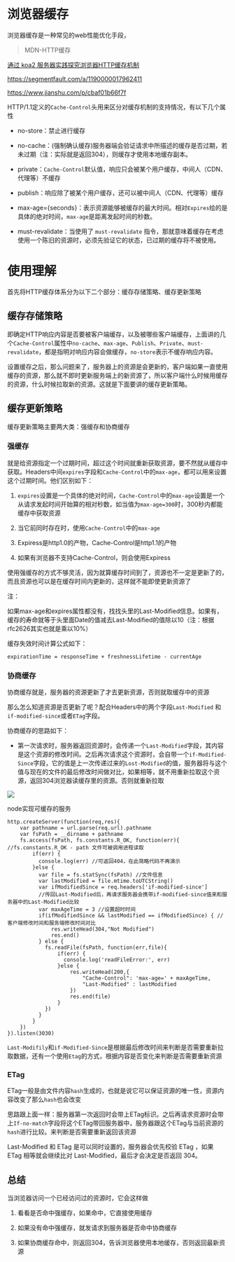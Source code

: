 # 浏览器缓存

浏览器缓存是一种常见的web性能优化手段，

> MDN-HTTP缓存[](https://developer.mozilla.org/zh-CN/docs/Web/HTTP/Caching_FAQ)

[通过 koa2 服务器实践探究浏览器HTTP缓存机制](https://www.codercto.com/a/89163.html)

https://segmentfault.com/a/1190000017962411

https://www.jianshu.com/p/cbaf01b66f7f

HTTP/1.1定义的`Cache-Control`头用来区分对缓存机制的支持情况，有以下几个属性

- no-store：禁止进行缓存

- no-cache：(强制确认缓存)服务器端会验证请求中所描述的缓存是否过期，若未过期（注：实际就是返回304），则缓存才使用本地缓存副本。

- private：`Cache-Control`默认值，响应只会被某个用户缓存，中间人（CDN、代理等）不缓存

- publish：响应除了被某个用户缓存，还可以被中间人（CDN、代理等）缓存

- max-age={seconds}：表示资源能够被缓存的最大时间。相对`Expires`给的是具体的绝对时间，`max-age`是距离发起时间的秒数。

- must-revalidate：当使用了 `must-revalidate` 指令，那就意味着缓存在考虑使用一个陈旧的资源时，必须先验证它的状态，已过期的缓存将不被使用。

# 使用理解

首先将HTTP缓存体系分为以下二个部分：缓存存储策略、缓存更新策略

## 缓存存储策略

即确定HTTP响应内容是否要被客户端缓存，以及被哪些客户端缓存，上面讲的几个`Cache-Control`属性中`no-cache`、`max-age`、`Publish`、`Private`、`must-revalidate`，都是指明对响应内容会做缓存，`no-store`表示不缓存响应内容。

设置缓存之后，那么问题来了，服务器上的资源是会更新的，客户端如果一直使用缓存的资源，那么就不即时更新服务端上的新资源了，所以客户端什么时候用缓存的资源，什么时候拉取新的资源。这就是下面要讲的缓存更新策略。

## 缓存更新策略

缓存更新策略主要两大类：强缓存和协商缓存

### 强缓存

就是给资源指定一个过期时间，超过这个时间就重新获取资源，要不然就从缓存中获取。Headers中间`expires`字段和`Cache-Control`中的`max-age`，都可以用来设置这个过期时间。他们区别如下：

1. `expires`设置是一个具体的绝对时间，`Cache-Control`中的`max-age`设置是一个从请求发起时间开始算的相对秒数，如当值为`max-age=300`时，300秒内都能缓存中获取资源

2. 当它前同时存在时，使用`Cache-Control`中的`max-age`

3. Expiress是http1.0的产物，Cache-Control是http1.1的产物

4. 如果有浏览器不支持Cache-Control，则会使用Expiress

使用强缓存的方式不够灵活，因为就算缓存时间到了，资源也不一定是更新了的，而且资源也可以是在缓存时间内更新的，这样就不能即使更新资源了

注：

如果max-age和expires属性都没有，找找头里的Last-Modified信息。如果有，缓存的寿命就等于头里面Date的值减去Last-Modified的值除以10（注：根据rfc2626其实也就是乘以10%）

缓存失效时间计算公式如下：

`expirationTime = responseTime + freshnessLifetime - currentAge`

### 协商缓存

协商缓存就是，服务器的资源更新了才去更新资源，否则就取缓存中的资源

那么怎么知道资源是否更新了呢？配合Headers中的两个字段`Last-Modified` 和 `if-modified-since`或者`ETag`字段。

协商缓存的思路如下：

- 第一次请求时，服务器返回资源时，会传递一个`Last-Modified`字段，其内容是这个资源的修改时间。之后再次请求这个资源时，会自带一个`if-Modified-Since`字段，它的值是上一次传递过来的`Lost-Modified`的值，服务器将与这个值与现在的文件的最后修改时间做对比，如果相等，就不用重新拉取这个资源，返回304浏览器读缓存里的资源。否则就重新拉取

![](https://lc-gold-cdn.xitu.io/464786ff92e750ee776c?imageView2/0/w/1280/h/960/format/webp/ignore-error/1)

node实现可缓存的服务

```
http.createServer(function(req,res){
    var pathname = url.parse(req.url).pathname
    var fsPath = __dirname + pathname
    fs.access(fsPath, fs.constants.R_OK, function(err){ //fs.constants.R_OK - path 文件可被调用进程读取
        if(err) {
          console.log(err) //可返回404，在此简略代码不再演示
        }else {
          var file = fs.statSync(fsPath) //文件信息
          var lastModified = file.mtime.toUTCString()
          var ifModifiedSince = req.headers['if-modified-since']
          //传回Last-Modified后，再请求服务器会携带if-modified-since值来和服务器中的Last-Modified比较
          var maxAgeTime = 3 //设置超时时间
          if(ifModifiedSince && lastModified == ifModifiedSince) { //客户端修改时间和服务端修改时间对比
              res.writeHead(304,"Not Modified")
              res.end()
          } else {
            fs.readFile(fsPath, function(err,file){
                if(err) {
                  console.log('readFileError:', err)
                }else {
                    res.writeHead(200,{
                        "Cache-Control": 'max-age=' + maxAgeTime,
                        "Last-Modified" : lastModified
                    })
                    res.end(file)
                }
            })
          }
        }
    })
}).listen(3030)
```

`Last-Modifily`和`if-Modified-Since`是根据最后修改时间来判断是否需要重新拉取数据，还有一个使用`Etag`的方式，根据内容是否变化来判断是否需要重新资源

### ETag 

ETag一般是由文件内容`hash`生成的，也就是说它可以保证资源的唯一性，资源内容改变了那么`hash`也会改变

思路跟上面一样：服务器第一次返回时会带上ETag标识。之后再请求资源时会带上`If-no-match`字段将这个ETag带回服务器中，服务器跟这个ETag与当前资源的`hash`进行比较。来判断是否需要重新返回该资源

Last-Modified 和 ETag 是可以同时设置的，服务器会优先校验 ETag ，如果 ETag 相等就会继续比对 Last-Modified，最后才会决定是否返回 304。

## 总结

当浏览器访问一个已经访问过的资源时，它会这样做

1. 看看是否命中强缓存，如果命中，它直接使用缓存

2. 如果没有命中强缓存，就发请求到服务器是否命中协商缓存

3. 如果协商缓存命中，则返回304，告诉浏览器使用本地缓存，否则返回最新资源
